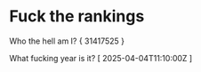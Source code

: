 # Fuck the rankings

Who the hell am I?
{ 31417525 }

What fucking year is it?
[ 2025-04-04T11:10:00Z ]
